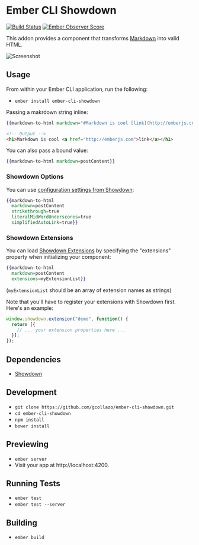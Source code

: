 # Ember CLI Showdown

[![Build Status](https://travis-ci.org/gcollazo/ember-cli-showdown.svg?branch=master)](https://travis-ci.org/gcollazo/ember-cli-showdown) [![Ember Observer Score](http://emberobserver.com/badges/ember-cli-showdown.svg)](http://emberobserver.com/addons/ember-cli-showdown)

This addon provides a component that transforms [Markdown](http://en.wikipedia.org/wiki/Markdown) into valid HTML.

![Screenshot](http://x.gcollazo.com/GS2zhpEpde.gif)

## Usage
From within your Ember CLI application, run the following:

- `ember install ember-cli-showdown`

Passing a makrdown string inline:

```handlebars
{{markdown-to-html markdown="#Markdown is cool [link](http://emberjs.com)"}}
```

```html
<!-- Output -->
<h1>Markdown is cool <a href="http://emberjs.com">link</a></h1>
```

You can also pass a bound value:

```handlebars
{{markdown-to-html markdown=postContent}}
```

### Showdown Options

You can use [configuration settings from Showdown][showdown-config]:

```handlebars
{{markdown-to-html
  markdown=postContent
  strikethrough=true
  literalMidWordUnderscores=true
  simplifiedAutoLink=true}}
```

[showdown-config]: https://github.com/showdownjs/showdown#valid-options

### Showdown Extensions

You can load [Showdown Extensions](showdown-extensions) by specifying the
"extensions" property when initializing your component:

```handlebars
{{markdown-to-html
  markdown=postContent
  extensions=myExtensionList}}
```
(`myExtensionList` should be an array of extension names as strings)

Note that you'll have to register your extensions with Showdown first.
Here's an example:

```js
window.showdown.extension("demo", function() {
  return [{
    // ... your extension properties here ...
  }];
});
```

[showdown-extensions]: https://github.com/showdownjs/showdown/wiki/extensions

## Dependencies
* [Showdown](https://github.com/showdownjs/showdown)

## Development

* `git clone https://github.com/gcollazo/ember-cli-showdown.git`
* `cd ember-cli-showdown`
* `npm install`
* `bower install`

## Previewing

* `ember server`
* Visit your app at http://localhost:4200.

## Running Tests

* `ember test`
* `ember test --server`

## Building

* `ember build`
